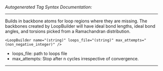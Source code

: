 _Autogenerated Tag Syntax Documentation:_

---
Builds in backbone atoms for loop regions where they are missing. The backbones created by LoopBuilder will have ideal bond lengths, ideal bond angles, and torsions picked from a Ramachandran distribution.

```
<LoopBuilder name="(string)" loops_file="(string)" max_attempts="(non_negative_integer)" />
```

-   loops_file: path to loops file
-   max_attempts: Stop after n cycles irrespective of convergence.

---
